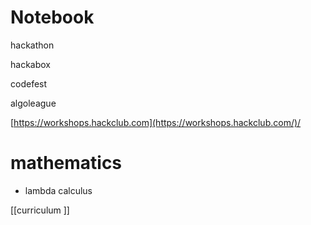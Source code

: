 # Notebook

hackathon

hackabox

codefest

algoleague

[https://workshops.hackclub.com](https://workshops.hackclub.com/)/

# mathematics

- lambda calculus

[[curriculum ]]